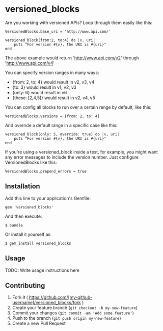 # versioned_blocks

Are you working with versioned APIs? Loop through them easily like this:

	VersionedBlocks.base_uri = 'http://www.api.com/'

	versioned_block(from:2, to:4) do |v, uri|
		puts "For version #{v}, the URI is #{uri}"
	end

The above example would return 'http://www.api.com/v2' through 'http://www.api.com/v4'

You can specify version ranges in many ways:
- {from: 2, to: 4} would result in v2, v3, v4
- {to: 3} would result in v1, v2, v3
- {only: 6} would result in v6
- {these: [2,4,5]} would result in v2, v4, v5

You can config all blocks to run over a certain range by default, like this:
	
	VersionedBlocks.versions = {from: 2, to: 4}

And override a default range in a specific case like this:
	
	versioned_block(only: 5, override: true) do |v, uri|
		puts "For version #{v}, the URI is #{uri}"
	end

If you're using a versioned_block inside a test, for example, you might want any error messages to include the version number. Just configure VersionedBlocks like this:

	VersionedBlocks.prepend_errors = true

## Installation

Add this line to your application's Gemfile:

    gem 'versioned_blocks'

And then execute:

    $ bundle

Or install it yourself as:

    $ gem install versioned_blocks

## Usage

TODO: Write usage instructions here

## Contributing

1. Fork it ( https://github.com/[my-github-username]/versioned_blocks/fork )
2. Create your feature branch (`git checkout -b my-new-feature`)
3. Commit your changes (`git commit -am 'Add some feature'`)
4. Push to the branch (`git push origin my-new-feature`)
5. Create a new Pull Request
